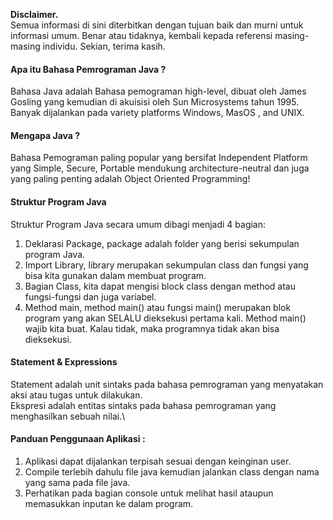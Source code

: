 **Disclaimer.**\
Semua informasi di sini diterbitkan dengan tujuan baik dan murni untuk informasi umum. Benar atau tidaknya, kembali kepada referensi masing-masing individu. Sekian, terima kasih.

#### Apa itu Bahasa Pemrograman Java ?
Bahasa Java adalah Bahasa pemograman high-level, dibuat oleh James Gosling yang kemudian di akuisisi oleh  Sun Microsystems  tahun 1995. Banyak dijalankan pada variety platforms Windows, MasOS , and UNIX.

#### Mengapa Java ?
Bahasa Pemograman paling popular yang bersifat Independent Platform yang Simple, Secure, Portable mendukung architecture-neutral dan juga yang paling penting adalah Object Oriented Programming!

#### Struktur Program Java
Struktur Program Java secara umum dibagi menjadi 4 bagian:
1. Deklarasi Package, package adalah  folder yang berisi sekumpulan program Java.
2. Import Library, library merupakan sekumpulan class dan fungsi yang bisa kita gunakan dalam membuat program.
3. Bagian Class, kita dapat mengisi block class dengan method atau fungsi-fungsi dan juga variabel.
4. Method main, method main() atau fungsi main() merupakan blok program yang akan SELALU dieksekusi pertama kali. Method main() wajib kita buat. Kalau tidak, maka programnya tidak akan bisa dieksekusi.

#### Statement & Expressions
Statement adalah unit sintaks pada bahasa pemrograman yang menyatakan aksi atau tugas untuk dilakukan.\
Ekspresi adalah entitas sintaks pada bahasa pemrograman yang menghasilkan sebuah nilai.\

#### Panduan Penggunaan Aplikasi :
1. Aplikasi dapat dijalankan terpisah sesuai dengan keinginan user.
2. Compile terlebih dahulu file java kemudian jalankan class dengan nama yang sama pada file java.
3. Perhatikan pada bagian console untuk melihat hasil ataupun memasukkan inputan ke dalam program.